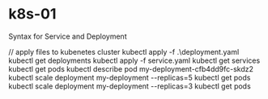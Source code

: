 # k8s-01
Syntax for Service and Deployment

// apply files to kubenetes cluster
kubectl apply -f .\deployment.yaml
kubectl get deployments
kubectl apply -f service.yaml
kubectl get services
kubectl get pods
kubectl describe pod my-deployment-cfb4dd9fc-skdz2
kubectl scale deployment my-deployment --replicas=5
kubectl get pods
kubectl scale deployment my-deployment --replicas=3
kubectl get pods
